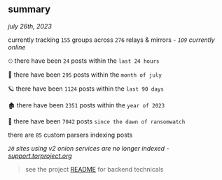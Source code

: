 
## summary
_july 26th, 2023_

currently tracking `155` groups across `276` relays & mirrors - _`109` currently online_

⏲ there have been `24` posts within the `last 24 hours`

🦈 there have been `295` posts within the `month of july`

🪐 there have been `1124` posts within the `last 90 days`

🏚 there have been `2351` posts within the `year of 2023`

🦕 there have been `7042` posts `since the dawn of ransomwatch`

there are `85` custom parsers indexing posts

_`20` sites using v2 onion services are no longer indexed - [support.torproject.org](https://support.torproject.org/onionservices/v2-deprecation/)_

> see the project [README](https://github.com/joshhighet/ransomwatch#ransomwatch--) for backend technicals
